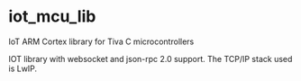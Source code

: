# iot_mcu_lib
IoT ARM Cortex library for Tiva C microcontrollers

IOT library with websocket and json-rpc 2.0 support. The TCP/IP stack used is LwIP.
